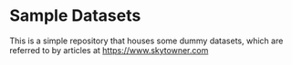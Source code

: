 # Sample Datasets

This is a simple repository that houses some dummy datasets, which are referred to by articles at https://www.skytowner.com
